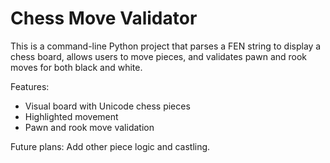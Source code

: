 # Chess Move Validator

This is a command-line Python project that parses a FEN string to display a chess board, allows users to move pieces, and validates pawn and rook moves for both black and white.

Features:
- Visual board with Unicode chess pieces
- Highlighted movement
- Pawn and rook move validation

Future plans: Add other piece logic and castling.
